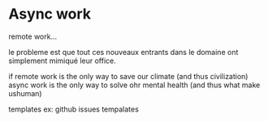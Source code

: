 # Async work

remote work...

le probleme est que tout ces nouveaux entrants dans le domaine ont simplement mimiqué leur office.

if remote work is the only way to save our climate (and thus civilization) async work is the only way to solve ohr mental health (and thus what make ushuman)



templates ex: github issues tempalates

